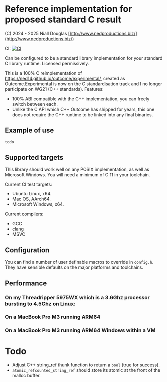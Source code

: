 # Reference implementation for proposed standard C result
(C) 2024 - 2025 Niall Douglas [http://www.nedproductions.biz/](http://www.nedproductions.biz/)

CI: [![CI](https://github.com/ned14/wg14_result/actions/workflows/ci.yml/badge.svg)](https://github.com/ned14/wg14_result/actions/workflows/ci.yml)

Can be configured to be a standard library implementation for your
standard C library runtime. Licensed permissively.

This is a 100% C reimplementation of https://ned14.github.io/outcome/experimental/,
created as Outcome.Experimental is now on the C standardisation track
and I no longer participate on WG21 (C++ standards). Features:

- 100% ABI compatible with the C++ implementation, you can freely switch
between each.
- Unlike the C API which C++ Outcome has shipped for years, this one does
not require the C++ runtime to be linked into any final binaries.

## Example of use

```c
todo
```

## Supported targets

This library should work well on any POSIX implementation, as well as
Microsoft Windows. You will need a minimum of C 11 in your toolchain.

Current CI test targets:

- Ubuntu Linux, x64.
- Mac OS, AArch64.
- Microsoft Windows, x64.

Current compilers:

- GCC
- clang
- MSVC

## Configuration

You can find a number of user definable macros to override in `config.h`.
They have sensible defaults on the major platforms and toolchains.


## Performance

### On my Threadripper 5975WX which is a 3.6Ghz processor bursting to 4.5Ghz on Linux:


### On a MacBook Pro M3 running ARM64


### On a MacBook Pro M3 running ARM64 Windows within a VM


# Todo

- Adjust C++ string_ref thunk function to return a `bool` (true for success).
- `atomic_refcounted_string_ref` should store its atomic at the front of the malloc buffer.

